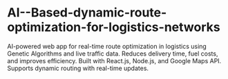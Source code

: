 # AI--Based-dynamic-route-optimization-for-logistics-networks
AI-powered web app for real-time route optimization in logistics using Genetic Algorithms and live traffic data. Reduces delivery time, fuel costs, and improves efficiency. Built with React.js, Node.js, and Google Maps API. Supports dynamic routing with real-time updates.
